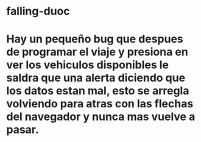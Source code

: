 # falling-duoc
# Hay un pequeño bug que despues de programar el viaje y presiona en ver los vehiculos disponibles le saldra que una alerta diciendo que los datos estan mal, esto se arregla volviendo para atras con las flechas del navegador y nunca mas vuelve a pasar.
